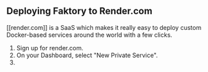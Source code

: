 ## Deploying Faktory to Render.com

[[render.com]] is a SaaS which makes it really easy to deploy custom
Docker-based services around the world with a few clicks.

1. Sign up for render.com.
2. On your Dashboard, select "New Private Service".
3. 
